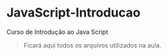 # JavaScript-Introducao
Curso de Introdução ao Java Script

>Ficará aqui todos os arquivos utilizados na aula.
